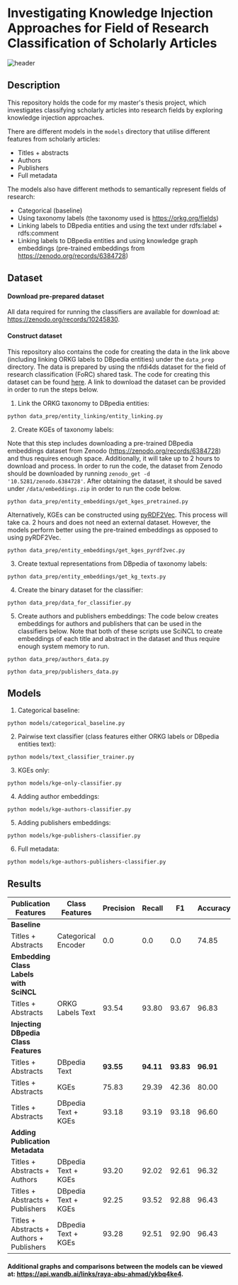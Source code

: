 

# Investigating Knowledge Injection Approaches for Field of Research Classification of Scholarly Articles 
![header](https://github.com/ryabhmd/for-classifier/assets/77779090/d06d9eb0-a581-4982-84b2-d68d3e09c72e)


## Description

This repository holds the code for my master's thesis project, which investigates classifying scholarly articles into research fields by exploring knowledge injection approaches. 

There are different models in the ```models``` directory that utilise different features from scholarly articles: 
- Titles + abstracts
- Authors
- Publishers
- Full metadata
  
The models also have different methods to semantically represent fields of research: 
- Categorical (baseline)
- Using taxonomy labels (the taxonomy used is https://orkg.org/fields)
- Linking labels to DBpedia entities and using the text under rdfs:label + rdfs:comment
- Linking labels to DBpedia entities and using knowledge graph embeddings (pre-trained embeddings from https://zenodo.org/records/6384728)


## Dataset

#### Download pre-prepared dataset

All data required for running the classifiers are available for download at: https://zenodo.org/records/10245830.

#### Construct dataset

This repository also contains the code for creating the data in the link above (including linking ORKG labels to DBpedia entities) under the ```data_prep``` directory. 
The data is prepared by using the nfdi4ds dataset for the field of research classification (FoRC) shared task. The code for creating this dataset can be found [here](https://github.com/ryabhmd/nfdi4ds-forc). A link to download the dataset can be provided in order to run the steps below.  

1. Link the ORKG taxonomy to DBpedia entities:

```commandline
python data_prep/entity_linking/entity_linking.py
```

2. Create KGEs of taxonomy labels:

  Note that this step includes downloading a pre-trained DBpedia embeddings dataset from Zenodo (https://zenodo.org/records/6384728) and thus requires enough space. Additionally, it will take up to 2 hours to download and process.
  In order to run the code, the dataset from Zenodo should be downloaded by running ```zenodo_get -d '10.5281/zenodo.6384728'```.
  After obtaining the dataset, it should be saved under ```/data/embeddings.zip``` in order to run the code below.

```commandline
python data_prep/entity_embeddings/get_kges_pretrained.py
```

  Alternatively, KGEs can be constructed using [pyRDF2Vec](https://github.com/IBCNServices/pyRDF2Vec). This process will take ca. 2 hours and does not need an external dataset. However, the models perform better using the pre-trained embeddings as opposed to using pyRDF2Vec.
  
```commandline
python data_prep/entity_embeddings/get_kges_pyrdf2vec.py
```

3. Create textual representations from DBpedia of taxonomy labels:

```commandline
python data_prep/entity_embeddings/get_kg_texts.py
```

4. Create the binary dataset for the classifier:

```commandline
python data_prep/data_for_classifier.py
```

5. Create authors and publishers embeddings:
The code below creates embeddings for authors and publishers that can be used in the classifiers below. Note that both of these scripts use SciNCL to create embeddings of each title and abstract in the dataset and thus require enough system memory to run.

```commandline
python data_prep/authors_data.py
```

```commandline
python data_prep/publishers_data.py
```

## Models

1. Categorical baseline:
  ```commandline
python models/categorical_baseline.py
```

2. Pairwise text classifier (class features either ORKG labels or DBpedia entities text):
```commandline
python models/text_classifier_trainer.py
```

3. KGEs only:
```commandline
python models/kge-only-classifier.py
```

4. Adding author embeddings:
```commandline
python models/kge-authors-classifier.py
```

5. Adding publishers embeddings:
```commandline
python models/kge-publishers-classifier.py
```

6. Full metadata:
```commandline
python models/kge-authors-publishers-classifier.py
```

## Results

| Publication Features                      | Class Features      | Precision | Recall    | F1        | Accuracy  |
|-------------------------------------------|---------------------|-----------|-----------|-----------|-----------|
| **Baseline**                              |                     |           |           |           |           |
| Titles + Abstracts                        | Categorical Encoder | 0.0       | 0.0       | 0.0       | 74.85     |
| **Embedding Class Labels with SciNCL**    |                     |           |           |           |           |
| Titles + Abstracts                        | ORKG Labels Text    | 93.54     | 93.80     | 93.67     | 96.83     |
| **Injecting DBpedia Class Features**      |                     |           |           |           |           |
| Titles + Abstracts                        | DBpedia Text        | **93.55** | **94.11** | **93.83** | **96.91** |
| Titles + Abstracts                        | KGEs                | 75.83     | 29.39     | 42.36     | 80.00     |
| Titles + Abstracts                        | DBpedia Text + KGEs | 93.18     | 93.19     | 93.18     | 96.60     |
| **Adding Publication Metadata**           |                     |           |           |           |           |
| Titles + Abstracts + Authors              | DBpedia Text + KGEs | 93.20     | 92.02     | 92.61     | 96.32     |
| Titles + Abstracts + Publishers           | DBpedia Text + KGEs | 92.25     | 93.52     | 92.88     | 96.43     |
| Titles + Abstracts + Authors + Publishers | DBpedia Text + KGEs | 93.28     | 92.51     | 92.90     | 96.43     |

#### Additional graphs and comparisons between the models can be viewed at: https://api.wandb.ai/links/raya-abu-ahmad/ykbq4ke4. 


